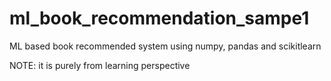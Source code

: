 # ml_book_recommendation_sampe1
ML based book recommended system using numpy, pandas and scikitlearn

NOTE: it is purely from learning perspective
